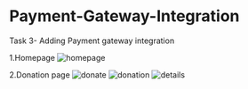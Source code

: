 # Payment-Gateway-Integration
Task 3- Adding Payment gateway integration

1.Homepage
![homepage](https://user-images.githubusercontent.com/72224429/226358260-e54603a7-bc8b-4914-b8fe-576171eaeb4b.png)

2.Donation page 
![donate](https://user-images.githubusercontent.com/72224429/226360078-fc734f2e-a813-476e-b59e-d59dcc7049a9.png)
![donation](https://user-images.githubusercontent.com/72224429/226360448-d4bef980-646e-49da-bb2a-644647c3e7c4.png)
![details](https://user-images.githubusercontent.com/72224429/226360700-ca4ca9db-5f7f-43ab-bd8b-96becac68b9b.png)




